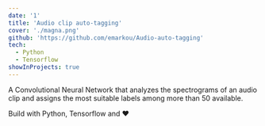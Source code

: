 ```yaml
---
date: '1'
title: 'Audio clip auto-tagging'
cover: './magna.png'
github: 'https://github.com/emarkou/Audio-auto-tagging'
tech:
  - Python
  - Tensorflow
showInProjects: true
---
```


A Convolutional Neural Network that analyzes the spectrograms of an audio clip and assigns the most suitable labels among more than 50 available.

Build with Python, Tensorflow and ♥
